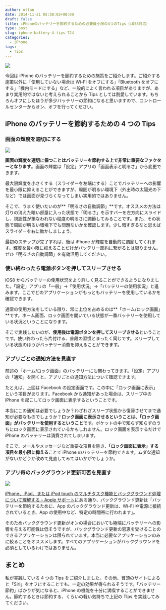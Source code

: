 ```yaml
---
author: ottan
date: 2014-11-21 08:58:03+00:00
draft: false
title: iPhoneのバッテリーを節約するための必要最小限の4つのTips（iOS8対応）
type: post
slug: iphone-battery-4-tips-724
categories:
  - iPhone
tags:
  - Tips
---
```


![](/uploads/2014/11/141121-546efe99f19cf.jpg)

今回は iPhone のバッテリーを節約するための施策をご紹介します。ご紹介する施策以外に「使用していない場合は Wi-Fi をオフにする」「Bluetooth をオフにする」「機内モードにする」など、一般的によく言われる項目がありますが、あまり実用的ではないと考えられることから Tips としては割愛しています。もちろんオフにしたほうが多少バッテリーの節約になると思いますので、コントロールセンターからオン、オフを行ってください。

## iPhone のバッテリーを節約するための 4 つの Tips

### 画面の輝度を適切にする

![](/uploads/2014/11/141121-546efe872247f.png)

**画面の輝度を適切に保つことはバッテリーを節約する上で非常に重要なファクターとなります**。画面の輝度は「設定」アプリの「画面表示と明るさ」から変更できます。

最大限輝度を小さくする（スライダーを左端にする）ことでバッテリーへの影響を最小限に抑えることができますが、周囲が明るい環境下（外出時の太陽光の下など）では画面が見づらくなってしまい実用的ではありません。

そこで、うまく使いたいのが**「明るさの自動調節」**です。オススメの方法は灯りの消えた暗い部屋に入った状態で「明るさ」を示すバーを左方向にスライドし、視認性が損なわれない程度の明るさに調節してみることです。また、その状態で周囲が明るい環境下でも問題ないかを確認します。少し暗すぎるなと思えばスライダーを右に動かしましょう。

最初のステップが完了すれば、後は iPhone が輝度を自動的に調節してくれます。輝度を最小限に抑えることだけがバッテリー節約に繋がるとは限りません。ぜひ「明るさの自動調節」を有効活用してください。

### 使い終わったら電源ボタンを押してスリープさせる

iOS8 からバッテリーの使用状況をより詳しく見ることができるようになりました。「設定」アプリの「一般」→「使用状況」→「バッテリーの使用状況」と進みます。ここでどのアプリケーションがもっともバッテリーを使用しているかを確認できます。

通常の使用方法をしている限り、常に上位を占めるのは**「ホーム/ロック画面」**です。ホーム画面、ロック画面を開いている状態が一番バッテリーを使用している状況ということになります。

そこで実践したいのが、**使用後は電源ボタンを押してスリープさせる**ということです。使い終わったら片付ける、普段の習慣とまったく同じです。スリープしている状態のほうがバッテリー消費を抑えることができます。

### アプリごとの通知方法を見直す

前述の「ホーム/ロック画面」のバッテリーにも関わってきます。「設定」アプリの「通知」を開くと、アプリごとの通知方法について確認できます。

たとえば、上図は Facebook の設定画面です。この中に「ロック画面に表示」という項目があります。Facebook から通知があった場合は、スリープ中の iPhone を起こしてロック画面に表示するということです。

本当にこの通知は必要でしょうか？わざわざスリープ状態から復帰させてまで通知が必要なものでしょうか？**ロック画面に表示させるということは、「ロック画面」がバッテリーを使用するということ**です。ポケットの中で知らず知らずのうちにロック画面に表示されているかもしれません。ロック画面を表示するだけで iPhone のバッテリーは消費されてしまいます。

そこで、メールやメッセージなど重要な項目を除き、**「ロック画面に表示」する項目を最小限に抑える**ことで iPhone のバッテリーを節約できます。ムダな通知がないかどうか改めて見直してみてはいかがでしょうか。

### アプリ毎のバックグラウンド更新可否を見直す

![](/uploads/2014/11/141121-546efe9783fcb.png)

[iPhone、iPad、または iPod touch のマルチタスク機能とバックグラウンド処理について理解する - Apple サポート](http://support.apple.com/ja-jp/HT4211)にある通り、バックグラウンド更新は「バッテリーを節約するために、App のバックグラウンド更新は、Wi-Fi や電源に接続されているとき、App の使用中など、特定の時間帯に行われます」。

そのためバックグラウンド更新がオンの場合においても極端にバッテリーへの影響を与える可能性は低そうですが、バックグラウンド更新の恩恵を受けることのできるアプリケーションは限られています。本当に必要なアプリケーションのみに絞ることをオススメします。すべてのアプリケーションがバックグラウンドを必須としているわけではありません。

## まとめ

私が実践している 4 つの Tips をご紹介しました。その他、冒頭のサイトによると「Siri」をオフにすることでも、一定の効果が得られるそうです。「バッテリー節約」ばかりが気になると、iPhone の機能を十分に満喫することができません。節約するときは節約する、くらいの軽い気持ちで上記の TIps を実践してみてください。
